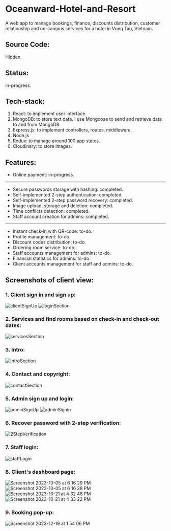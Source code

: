 # Oceanward-Hotel-and-Resort
A web app to manage bookings, finance, discounts distribution, customer relationship and on-campus services for a hotel in Vung Tau, Vietnam.

## Source Code:
Hidden.

## Status: 
in-progress.

## Tech-stack: 
1. React: to implement user interface.
2. MongoDB: to store text data. I use Mongoose to send and retrieve data to and from MongoDB.
3. Express.js: to implement controllers, routes, middleware.
4. Node.js
5. Redux: to manage around 100 app states.
6. Cloudinary: to store images.

## Features:
- Online payment: in-progress.
----------------------------------
- Secure passwords storage with hashing: completed.
- Self-implemented 2-step authentication: completed.
- Self-implemented 2-step password recovery: completed.
- Image upload, storage and deletion: completed.
- Time conflicts detection: completed.
- Staff account creation for admins: completed.
----------------------------------
- Instant check-in with QR-code: to-do.
- Profile management: to-do.
- Discount codes distribution: to-do.
- Ordering room service: to-do.
- Staff accounts management for admins: to-do.
- Financial statistics for admins: to-do.
- Client accounts management for staff and admins: to-do.

## Screenshots of client view:
### 1. Client sign in and sign up:
![clientSignUp](https://github.com/TonyPhan0505/Oceanward-Hotel-and-Resort/assets/87828913/0b141ac0-a1c3-4fc4-9dce-616d159fbef7)
![loginSection](https://github.com/TonyPhan0505/Oceanward-Hotel-and-Resort/assets/87828913/a8f575f7-fc30-4592-94e1-81929e1ea09d)



### 2. Services and find rooms based on check-in and check-out dates:
![servicesSection](https://github.com/TonyPhan0505/Oceanward-Hotel-and-Resort/assets/87828913/5279da78-24d8-4d86-9efc-b59c57565139)



### 3. Intro:
![introSection](https://github.com/TonyPhan0505/Oceanward-Hotel-and-Resort/assets/87828913/0acb6b97-73c0-4599-a883-4626632810e2)



### 4. Contact and copyright:
![contactSection](https://github.com/TonyPhan0505/Oceanward-Hotel-and-Resort/assets/87828913/271a7d37-68f1-410f-b668-772d77e2b553)



### 5. Admin sign up and login:
![adminSignUp](https://github.com/TonyPhan0505/Oceanward-Hotel-and-Resort/assets/87828913/ece1ec36-5f24-49f8-b489-01d76896c9c2)
![adminSignin](https://github.com/TonyPhan0505/Oceanward-Hotel-and-Resort/assets/87828913/bdb06849-9968-4473-9dea-24ede46c2058)



### 6. Recover password with 2-step verification:
![2StepVerification](https://github.com/TonyPhan0505/Oceanward-Hotel-and-Resort/assets/87828913/de534e87-1fcc-4c82-ad0d-92723b57975c)



### 7. Staff login:
![staffLogin](https://github.com/TonyPhan0505/Oceanward-Hotel-and-Resort/assets/87828913/3d0c7db9-fac4-4194-86f3-7af7a5a56b70)


### 8. Client's dashboard page:
![Screenshot 2023-10-05 at 6 16 29 PM](https://github.com/TonyPhan0505/Oceanward-Web-App/assets/87828913/420c7742-4e4c-4a41-a2e3-21e61287da35)
![Screenshot 2023-10-05 at 6 16 38 PM](https://github.com/TonyPhan0505/Oceanward-Web-App/assets/87828913/9963471f-ae8c-46dc-bcba-bd5a80f1484d)
![Screenshot 2023-10-21 at 4 32 48 PM](https://github.com/TonyPhan0505/Oceanward-Web-App/assets/87828913/16f0b509-74fe-4980-9200-0a118dadae3d)
![Screenshot 2023-10-21 at 4 33 22 PM](https://github.com/TonyPhan0505/Oceanward-Web-App/assets/87828913/8138d7e0-5a33-4216-810e-c2d1872cc1d8)

### 9. Booking pop-up:
![Screenshot 2023-12-19 at 1 54 06 PM](https://github.com/TonyPhan0505/Oceanward-Web-App/assets/87828913/908da497-a8c3-45f4-9dfe-f920025f3aa1)
